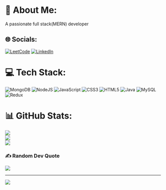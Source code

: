 # 💫 About Me:
A passionate full stack(MERN) developer


## 🌐 Socials:
[![LeetCode](https://img.shields.io/badge/LeetCode-%237289DA.svg?logo=leetcode&logoColor=white)](https://leetcode.com/u/sujeet_2330/)
[![LinkedIn](https://img.shields.io/badge/LinkedIn-%230077B5.svg?logo=linkedin&logoColor=white)](https://linkedin.com/in/https://www.linkedin.com/in/sujeet-m-a-39a86b2b9?utm_source=share&utm_campaign=share_via&utm_content=profile&utm_medium=android_app) 

# 💻 Tech Stack:
![MongoDB](https://img.shields.io/badge/MongoDB-%234ea94b.svg?style=for-the-badge&logo=mongodb&logoColor=white) ![NodeJS](https://img.shields.io/badge/node.js-6DA55F?style=for-the-badge&logo=node.js&logoColor=white) ![JavaScript](https://img.shields.io/badge/javascript-%23323330.svg?style=for-the-badge&logo=javascript&logoColor=%23F7DF1E) ![CSS3](https://img.shields.io/badge/css3-%231572B6.svg?style=for-the-badge&logo=css3&logoColor=white) ![HTML5](https://img.shields.io/badge/html5-%23E34F26.svg?style=for-the-badge&logo=html5&logoColor=white) ![Java](https://img.shields.io/badge/java-%23ED8B00.svg?style=for-the-badge&logo=openjdk&logoColor=white) ![MySQL](https://img.shields.io/badge/mysql-4479A1.svg?style=for-the-badge&logo=mysql&logoColor=white) ![Redux](https://img.shields.io/badge/redux-%23593d88.svg?style=for-the-badge&logo=redux&logoColor=white)
# 📊 GitHub Stats:
![](https://github-readme-stats.vercel.app/api?username=sujeets2330&theme=dark&hide_border=false&include_all_commits=false&count_private=false)<br/>
![](https://github-readme-streak-stats.herokuapp.com/?user=sujeets2330&theme=dark&hide_border=false)<br/>
![](https://github-readme-stats.vercel.app/api/top-langs/?username=sujeets2330&theme=dark&hide_border=false&include_all_commits=false&count_private=false&layout=compact)

### ✍️ Random Dev Quote
![](https://quotes-github-readme.vercel.app/api?type=horizontal&theme=light)

---
[![](https://visitcount.itsvg.in/api?id=sujeets2330&icon=5&color=1)](https://visitcount.itsvg.in)
